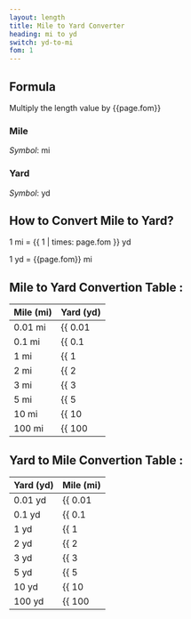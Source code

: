 ```yaml
---
layout: length
title: Mile to Yard Converter
heading: mi to yd
switch: yd-to-mi
fom: 1
---
```


## Formula
Multiply the length value by {{page.fom}}

### Mile
*Symbol*: mi

### Yard
*Symbol*: yd

## How to Convert Mile to Yard?
1 mi = {{ 1 | times: page.fom }} yd

1 yd = {{page.fom}} mi

## Mile to Yard Convertion Table :

| Mile (mi) | Yard (yd) |
| ---- | ---- |
| 0.01 mi | {{ 0.01 | times: page.fom | round: 5 }} yd |
| 0.1 mi | {{ 0.1 | times: page.fom | round: 5 }} yd |
| 1 mi | {{ 1 | times: page.fom | round: 5 }} yd |
| 2 mi | {{ 2 | times: page.fom | round: 5 }} yd |
| 3 mi | {{ 3 | times: page.fom | round: 5 }} yd |
| 5 mi | {{ 5 | times: page.fom | round: 5 }} yd |
| 10 mi | {{ 10 | times: page.fom | round: 5 }} yd |
| 100 mi | {{ 100 | times: page.fom | round: 5 }} yd |

## Yard to Mile Convertion Table :

| Yard (yd) | Mile (mi) |
| ---- | ---- |
| 0.01 yd | {{ 0.01 | divided_by: page.fom | round: 5 }} mi |
| 0.1 yd | {{ 0.1 | divided_by: page.fom | round: 5 }} mi |
| 1 yd | {{ 1 | divided_by: page.fom | round: 5 }} mi |
| 2 yd | {{ 2 | divided_by: page.fom | round: 5 }} mi |
| 3 yd | {{ 3 | divided_by: page.fom | round: 5 }} mi |
| 5 yd | {{ 5 | divided_by: page.fom | round: 5 }} mi |
| 10 yd | {{ 10 | divided_by: page.fom | round: 5 }} mi |
| 100 yd | {{ 100 | divided_by: page.fom | round: 5 }} mi |

<script>
selectInput[9].selected = true
selectOutput[6].selected = true
</script>
